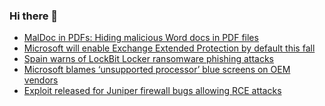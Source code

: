 ### Hi there 👋

<!--START_SECTION:feed-->
* [MalDoc in PDFs: Hiding malicious Word docs in PDF files](https://www.bleepingcomputer.com/news/security/maldoc-in-pdfs-hiding-malicious-word-docs-in-pdf-files/)
* [Microsoft will enable Exchange Extended Protection by default this fall](https://www.bleepingcomputer.com/news/security/microsoft-will-enable-exchange-extended-protection-by-default-this-fall/)
* [Spain warns of LockBit Locker ransomware phishing attacks](https://www.bleepingcomputer.com/news/security/spain-warns-of-lockbit-locker-ransomware-phishing-attacks/)
* [Microsoft blames ‘unsupported processor’ blue screens on OEM vendors](https://www.bleepingcomputer.com/news/microsoft/microsoft-blames-unsupported-processor-blue-screens-on-oem-vendors/)
* [Exploit released for Juniper firewall bugs allowing RCE attacks](https://www.bleepingcomputer.com/news/security/exploit-released-for-juniper-firewall-bugs-allowing-rce-attacks/)
<!--END_SECTION:feed-->

<!--
**frankenk/frankenk** is a ✨ _special_ ✨ repository because its `README.md` (this file) appears on your GitHub profile.

Here are some ideas to get you started:

- 🔭 I’m currently working on ...
- 🌱 I’m currently learning ...
- 👯 I’m looking to collaborate on ...
- 🤔 I’m looking for help with ...
- 💬 Ask me about ...
- 📫 How to reach me: ...
- 😄 Pronouns: ...
- ⚡ Fun fact: ...
-->



